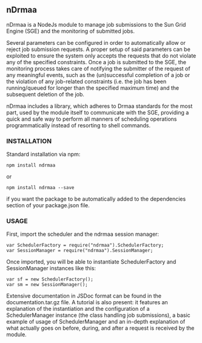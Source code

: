 ## nDrmaa

nDrmaa is a NodeJs module to manage job submissions to the Sun Grid Engine (SGE) and the monitoring of submitted jobs.

Several parameters can be configured in order to automatically allow or reject job submission requests. A proper setup of said parameters can be exploited to ensure the system only accepts the requests that do not violate any of the specified constraints. Once a job is submitted to the SGE, the monitoring process takes care of notifying the submitter of the request of any meaningful events, such as the (un)successful completion of a job or the violation of any job-related constraints (i.e. the job has been running/queued for longer than the specified maximum time) and the subsequent deletion of the job.

nDrmaa includes a library, which adheres to Drmaa standards for the most part, used by the module itself to communicate with the SGE, providing a quick and safe way to perform all manners of scheduling operations programmatically instead of resorting to shell commands.


### INSTALLATION

Standard installation via npm:

```
npm install ndrmaa
```

or

```
npm install ndrmaa --save 
```

if you want the package to be automatically added to the dependencies section of your package.json file.

### USAGE

First, import the scheduler and the ndrmaa session manager:

```
var SchedulerFactory = require("ndrmaa").SchedulerFactory;
var SessionManager = require("ndrmaa").SessionManager;
```

Once imported, you will be able to instantiate SchedulerFactory and SessionManager instances like this:

```
var sf = new SchedulerFactory();
var sm = new SessionManager();
```

Extensive documentation in JSDoc format can be found in the documentation.tar.gz file. A tutorial is also present: it features an explanation of the instantiation and the configuration of a SchedulerManager instance (the class handling job submissions), a basic example of usage of SchedulerManager and an in-depth explanation of what actually goes on before, during, and after a request is received by the module.
